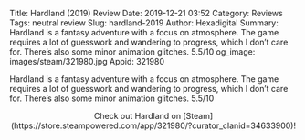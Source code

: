 Title: Hardland (2019) Review
Date: 2019-12-21 03:52
Category: Reviews
Tags: neutral review
Slug: hardland-2019
Author: Hexadigital
Summary: Hardland is a fantasy adventure with a focus on atmosphere. The game requires a lot of guesswork and wandering to progress, which I don’t care for. There’s also some minor animation glitches. 5.5/10
og_image: images/steam/321980.jpg
Appid: 321980

Hardland is a fantasy adventure with a focus on atmosphere. The game requires a lot of guesswork and wandering to progress, which I don’t care for. There’s also some minor animation glitches. 5.5/10

<center>Check out Hardland on [Steam](https://store.steampowered.com/app/321980/?curator_clanid=34633900)!</center>
